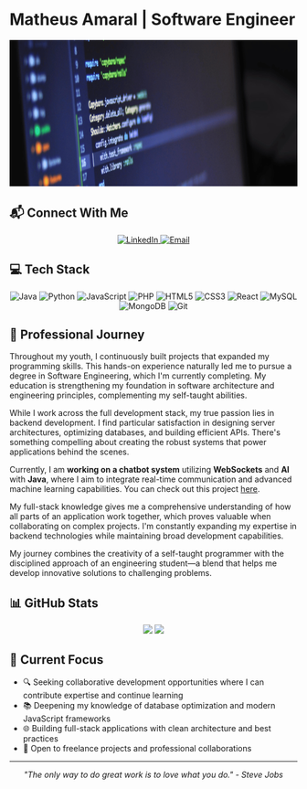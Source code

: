 # Matheus Amaral | Software Engineer 

<div align="center">
  <img src="https://github.com/matheushenw/matheushenw/blob/main/LinkedIn-Banner-Software-1024x256.png?raw=true" alt="LinkedIn Banner" width="1024" height="256"/>
</div>

## 📬 Connect With Me

<div align="center">
  <a href="https://www.linkedin.com/in/" target="_blank">
    <img src="https://img.shields.io/badge/LinkedIn-0077B5?style=for-the-badge&logo=linkedin&logoColor=white" alt="LinkedIn" />
  </a>
  <a href="mailto:matheushda09@gmail.com" target="_blank">
    <img src="https://img.shields.io/badge/Email-D14836?style=for-the-badge&logo=gmail&logoColor=white" alt="Email" />
  </a>
</div>

## 💻 Tech Stack

<div align="center">
  <img src="https://img.shields.io/badge/Java-ED8B00?style=for-the-badge&logo=openjdk&logoColor=white" alt="Java" />
  <img src="https://img.shields.io/badge/Python-3776AB?style=for-the-badge&logo=python&logoColor=white" alt="Python" />
  <img src="https://img.shields.io/badge/JavaScript-F7DF1E?style=for-the-badge&logo=javascript&logoColor=black" alt="JavaScript" />
  <img src="https://img.shields.io/badge/PHP-777BB4?style=for-the-badge&logo=php&logoColor=white" alt="PHP" />
  <img src="https://img.shields.io/badge/HTML5-E34F26?style=for-the-badge&logo=html5&logoColor=white" alt="HTML5" />
  <img src="https://img.shields.io/badge/CSS3-1572B6?style=for-the-badge&logo=css3&logoColor=white" alt="CSS3" />
  <img src="https://img.shields.io/badge/React-20232A?style=for-the-badge&logo=react&logoColor=61DAFB" alt="React" />
  <img src="https://img.shields.io/badge/MySQL-4479A1?style=for-the-badge&logo=mysql&logoColor=white" alt="MySQL" />
  <img src="https://img.shields.io/badge/MongoDB-4EA94B?style=for-the-badge&logo=mongodb&logoColor=white" alt="MongoDB" />
  <img src="https://img.shields.io/badge/Git-F05032?style=for-the-badge&logo=git&logoColor=white" alt="Git" />
</div>

## 🌟 Professional Journey


Throughout my youth, I continuously built projects that expanded my programming skills. This hands-on experience naturally led me to pursue a degree in Software Engineering, which I'm currently completing. My education is strengthening my foundation in software architecture and engineering principles, complementing my self-taught abilities.

While I work across the full development stack, my true passion lies in backend development. I find particular satisfaction in designing server architectures, optimizing databases, and building efficient APIs. There's something compelling about creating the robust systems that power applications behind the scenes.

Currently, I am **working on a chatbot system** utilizing **WebSockets** and **AI** with **Java**, where I aim to integrate real-time communication and advanced machine learning capabilities. You can check out this project [here](https://github.com/matheushenw/javachatbot-IA).

My full-stack knowledge gives me a comprehensive understanding of how all parts of an application work together, which proves valuable when collaborating on complex projects. I'm constantly expanding my expertise in backend technologies while maintaining broad development capabilities.

My journey combines the creativity of a self-taught programmer with the disciplined approach of an engineering student—a blend that helps me develop innovative solutions to challenging problems.

## 📊 GitHub Stats

<div align="center">
  <img height="180em" src="https://github-readme-stats.vercel.app/api?username=matheushenw&show_icons=true&theme=radical&include_all_commits=true&count_private=true"/>
  <img height="180em" src="https://github-readme-stats.vercel.app/api/top-langs/?username=matheushenw&layout=compact&langs_count=7&theme=radical"/>
</div>

## 🚀 Current Focus

- 🔍 Seeking collaborative development opportunities where I can contribute expertise and continue learning
- 📚 Deepening my knowledge of database optimization and modern JavaScript frameworks
- 🌐 Building full-stack applications with clean architecture and best practices
- 🤝 Open to freelance projects and professional collaborations 


---


<div align="center">
  <i>"The only way to do great work is to love what you do." - Steve Jobs</i>
</div>
